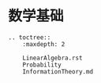 # 数学基础

```eval_rst
.. toctree::
    :maxdepth: 2
    
    LinearAlgebra.rst
    Probability
    InformationTheory.md
```





